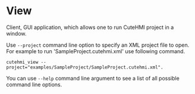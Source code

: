 # View

Client, GUI application, which allows one to run CuteHMI project in a window.

Use `--project` command line option to specify an XML project file to open.
For example to run 'SampleProject.cutehmi.xml' use following command.
```
cutehmi_view --project="examples/SampleProject/SampleProject.cutehmi.xml".
```

You can use `--help` command line argument to see a list of all possible command
line options.


